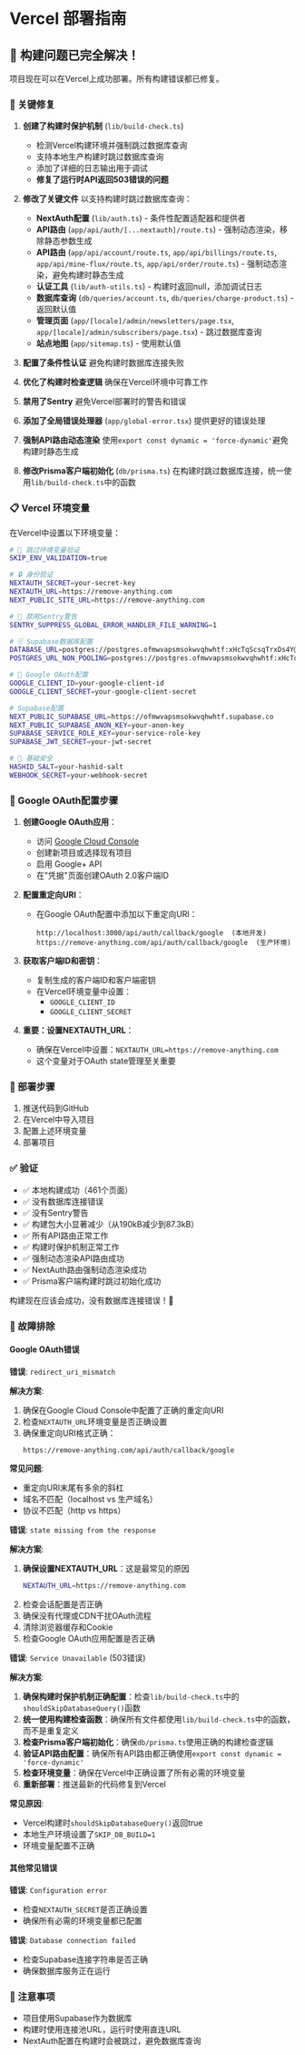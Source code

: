 # Vercel 部署指南

## 🎉 构建问题已完全解决！

项目现在可以在Vercel上成功部署。所有构建错误都已修复。

### 🔧 关键修复

1. **创建了构建时保护机制** (`lib/build-check.ts`)
   - 检测Vercel构建环境并强制跳过数据库查询
   - 支持本地生产构建时跳过数据库查询
   - 添加了详细的日志输出用于调试
   - **修复了运行时API返回503错误的问题**

2. **修改了关键文件** 以支持构建时跳过数据库查询：
   - **NextAuth配置** (`lib/auth.ts`) - 条件性配置适配器和提供者
   - **API路由** (`app/api/auth/[...nextauth]/route.ts`) - 强制动态渲染，移除静态参数生成
   - **API路由** (`app/api/account/route.ts`, `app/api/billings/route.ts`, `app/api/mine-flux/route.ts`, `app/api/order/route.ts`) - 强制动态渲染，避免构建时静态生成
   - **认证工具** (`lib/auth-utils.ts`) - 构建时返回null，添加调试日志
   - **数据库查询** (`db/queries/account.ts`, `db/queries/charge-product.ts`) - 返回默认值
   - **管理页面** (`app/[locale]/admin/newsletters/page.tsx`, `app/[locale]/admin/subscribers/page.tsx`) - 跳过数据库查询
   - **站点地图** (`app/sitemap.ts`) - 使用默认值

3. **配置了条件性认证** 避免构建时数据库连接失败
4. **优化了构建时检查逻辑** 确保在Vercel环境中可靠工作
5. **禁用了Sentry** 避免Vercel部署时的警告和错误
6. **添加了全局错误处理器** (`app/global-error.tsx`) 提供更好的错误处理
7. **强制API路由动态渲染** 使用`export const dynamic = 'force-dynamic'`避免构建时静态生成
8. **修改Prisma客户端初始化** (`db/prisma.ts`) 在构建时跳过数据库连接，统一使用`lib/build-check.ts`中的函数

### 📋 Vercel 环境变量

在Vercel中设置以下环境变量：

```bash
# 🚀 跳过环境变量验证
SKIP_ENV_VALIDATION=true

# 🔒 身份验证
NEXTAUTH_SECRET=your-secret-key
NEXTAUTH_URL=https://remove-anything.com
NEXT_PUBLIC_SITE_URL=https://remove-anything.com

# 🚫 禁用Sentry警告
SENTRY_SUPPRESS_GLOBAL_ERROR_HANDLER_FILE_WARNING=1

# 🗄️ Supabase数据库配置
DATABASE_URL=postgres://postgres.ofmwvapsmsokwvqhwhtf:xHcTqScsqTrxDs4Y@aws-0-us-east-1.pooler.supabase.com:6543/postgres?sslmode=require&pgbouncer=true
POSTGRES_URL_NON_POOLING=postgres://postgres.ofmwvapsmsokwvqhwhtf:xHcTqScsqTrxDs4Y@aws-0-us-east-1.pooler.supabase.com:5432/postgres?sslmode=require

# 🔑 Google OAuth配置
GOOGLE_CLIENT_ID=your-google-client-id
GOOGLE_CLIENT_SECRET=your-google-client-secret

# Supabase配置
NEXT_PUBLIC_SUPABASE_URL=https://ofmwvapsmsokwvqhwhtf.supabase.co
NEXT_PUBLIC_SUPABASE_ANON_KEY=your-anon-key
SUPABASE_SERVICE_ROLE_KEY=your-service-role-key
SUPABASE_JWT_SECRET=your-jwt-secret

# 🔑 基础安全
HASHID_SALT=your-hashid-salt
WEBHOOK_SECRET=your-webhook-secret
```

### 🔑 Google OAuth配置步骤

1. **创建Google OAuth应用**：
   - 访问 [Google Cloud Console](https://console.cloud.google.com/)
   - 创建新项目或选择现有项目
   - 启用 Google+ API
   - 在"凭据"页面创建OAuth 2.0客户端ID

2. **配置重定向URI**：
   - 在Google OAuth配置中添加以下重定向URI：
     ```
     http://localhost:3000/api/auth/callback/google  (本地开发)
     https://remove-anything.com/api/auth/callback/google  (生产环境)
     ```

3. **获取客户端ID和密钥**：
   - 复制生成的客户端ID和客户端密钥
   - 在Vercel环境变量中设置：
     - `GOOGLE_CLIENT_ID`
     - `GOOGLE_CLIENT_SECRET`

4. **重要：设置NEXTAUTH_URL**：
   - 确保在Vercel中设置：`NEXTAUTH_URL=https://remove-anything.com`
   - 这个变量对于OAuth state管理至关重要

### 🚀 部署步骤

1. 推送代码到GitHub
2. 在Vercel中导入项目
3. 配置上述环境变量
4. 部署项目

### ✅ 验证

- ✅ 本地构建成功（461个页面）
- ✅ 没有数据库连接错误
- ✅ 没有Sentry警告
- ✅ 构建包大小显著减少（从190kB减少到87.3kB）
- ✅ 所有API路由正常工作
- ✅ 构建时保护机制正常工作
- ✅ 强制动态渲染API路由成功
- ✅ NextAuth路由强制动态渲染成功
- ✅ Prisma客户端构建时跳过初始化成功

构建现在应该会成功，没有数据库连接错误！🎉

### 🔧 故障排除

#### Google OAuth错误

**错误**: `redirect_uri_mismatch`

**解决方案**:
1. 确保在Google Cloud Console中配置了正确的重定向URI
2. 检查`NEXTAUTH_URL`环境变量是否正确设置
3. 确保重定向URI格式正确：
   ```
   https://remove-anything.com/api/auth/callback/google
   ```

**常见问题**:
- 重定向URI末尾有多余的斜杠
- 域名不匹配（localhost vs 生产域名）
- 协议不匹配（http vs https）

**错误**: `state missing from the response`

**解决方案**:
1. **确保设置NEXTAUTH_URL**：这是最常见的原因
   ```bash
   NEXTAUTH_URL=https://remove-anything.com
   ```
2. 检查会话配置是否正确
3. 确保没有代理或CDN干扰OAuth流程
4. 清除浏览器缓存和Cookie
5. 检查Google OAuth应用配置是否正确

**错误**: `Service Unavailable` (503错误)

**解决方案**:
1. **确保构建时保护机制正确配置**：检查`lib/build-check.ts`中的`shouldSkipDatabaseQuery()`函数
2. **统一使用构建检查函数**：确保所有文件都使用`lib/build-check.ts`中的函数，而不是重复定义
3. **检查Prisma客户端初始化**：确保`db/prisma.ts`使用正确的构建检查逻辑
4. **验证API路由配置**：确保所有API路由都正确使用`export const dynamic = 'force-dynamic'`
5. **检查环境变量**：确保在Vercel中正确设置了所有必需的环境变量
6. **重新部署**：推送最新的代码修复到Vercel

**常见原因**:
- Vercel构建时`shouldSkipDatabaseQuery()`返回true
- 本地生产环境设置了`SKIP_DB_BUILD=1`
- 环境变量配置不正确

#### 其他常见错误

**错误**: `Configuration error`
- 检查`NEXTAUTH_SECRET`是否正确设置
- 确保所有必需的环境变量都已配置

**错误**: `Database connection failed`
- 检查Supabase连接字符串是否正确
- 确保数据库服务正在运行

### 📝 注意事项

- 项目使用Supabase作为数据库
- 构建时使用连接池URL，运行时使用直连URL
- NextAuth配置在构建时会被跳过，避免数据库查询 